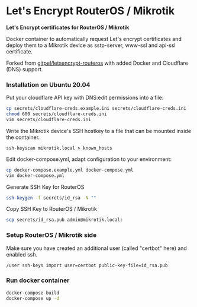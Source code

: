 # Let's Encrypt RouterOS / Mikrotik
**Let's Encrypt certificates for RouterOS / Mikrotik**

Docker container to automatically request Let's encrypt certificates and deploy them to a Mikrotik device as sstp-server, www-ssl and api-ssl certificate.

Forked from [gitpel/letsencrypt-routeros](https://github.com/gitpel/letsencrypt-routeros) with added Docker and Cloudflare (DNS) support.

### Installation on Ubuntu 20.04

Put your cloudflare API key with DNS:edit permissions into a file:
```sh
cp secrets/cloudflare-creds.example.ini secrets/cloudflare-creds.ini
chmod 600 secrets/cloudflare-creds.ini
vim secrets/cloudflare-creds.ini
```

Write the Mikrotik device's SSH hostkey to a file that can be mounted inside the container.
```
ssh-keyscan mikrotik.local > known_hosts
```

Edit docker-compose.yml, adapt configuration to your environment:
```sh
cp docker-compose.example.yml docker-compose.yml
vim docker-compose.yml
```

Generate SSH Key for RouterOS
```sh
ssh-keygen -f secrets/id_rsa -N ""
```

Copy SSH Key to RouterOS / Mikrotik
```sh
scp secrets/id_rsa.pub admin@mikrotik.local:
```

### Setup RouterOS / Mikrotik side

Make sure you have created an additional user (called "certbot" here) and enabled ssh.

```sh
/user ssh-keys import user=certbot public-key-file=id_rsa.pub
```

### Run docker container

```sh
docker-compose build
docker-compose up -d
```
